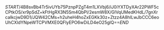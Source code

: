 $START$/4B8svBb4Tr5ivUYb75PznpPZgT4m1LXVbj6/iJ0iYXTDyXAr22PWF5cCPtkOS/xr9pSdZ+kFtHgRX3N5Sm4QbPl/2esmW8X/GlVqUMedKHdL/7gnXrcaIkcjwD9D1/JQW42CMs+h2uheH4hoZxEGKk30z+Ztzz4A8hlLwJbCCC6eoUhCXldYNpeWTCPVMXE0QFlyEPO6wDiLD4eO25glQ==$END$